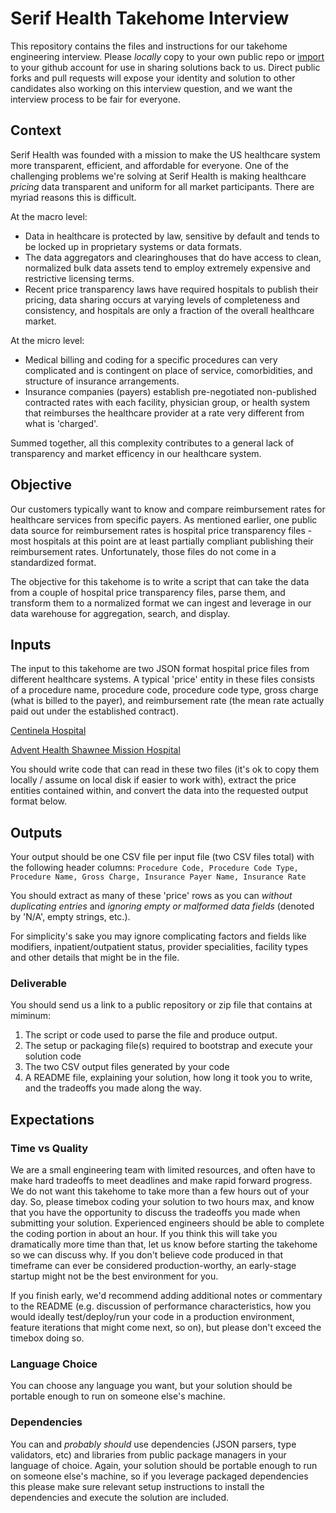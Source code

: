 # Serif Health Takehome Interview

This repository contains the files and instructions for our takehome engineering interview. Please *locally* copy to your own public repo or [import](https://github.com/new/import) to your github account for use in sharing solutions back to us. Direct public forks and pull requests will expose your identity and solution to other candidates also working on this interview question, and we want the interview process to be fair for everyone. 

## Context
Serif Health was founded with a mission to make the US healthcare system more transparent, efficient, and affordable for everyone. One of the challenging problems we're solving at Serif Health is making healthcare *pricing* data transparent and uniform for all market participants. There are myriad reasons this is difficult.

At the macro level:
- Data in healthcare is protected by law, sensitive by default and tends to be locked up in proprietary systems or data formats.
- The data aggregators and clearinghouses that do have access to clean, normalized bulk data assets tend to employ extremely expensive and restrictive licensing terms. 
- Recent price transparency laws have required hospitals to publish their pricing, data sharing occurs at varying levels of completeness and consistency, and hospitals are only a fraction of the overall healthcare market.  

At the micro level:
- Medical billing and coding for a specific procedures can very complicated and is contingent on place of service, comorbidities, and structure of insurance arrangements. 
- Insurance companies (payers) establish pre-negotiated non-published contracted rates with each facility, physician group, or health system that reimburses the healthcare provider at a rate very different from what is 'charged'. 

Summed together, all this complexity contributes to a general lack of transparency and market efficency in our healthcare system.


## Objective
Our customers typically want to know and compare reimbursement rates for healthcare services from specific payers. As mentioned earlier, one public data source for reimbursement rates is hospital price transparency files - most hospitals at this point are at least partially compliant publishing their reimbursement rates. Unfortunately, those files do not come in a standardized format. 

The objective for this takehome is to write a script that can take the data from a couple of hospital price transparency files, parse them, and transform them to a normalized format we can ingest and leverage in our data warehouse for aggregation, search, and display. 


## Inputs
The input to this takehome are two JSON format hospital price files from different healthcare systems. A typical 'price' entity in these files consists of a procedure name, procedure code, procedure code type, gross charge (what is billed to the payer), and reimbursement rate (the mean rate actually paid out under the established contract). 

[Centinela Hospital](https://www.centinelamed.com/261150758_CentinelaHospitalMedicalCenter_standardcharges.json)

[Advent Health Shawnee Mission Hospital](https://www.adventhealth.com/sites/default/files/CDM/2022/480637331_AdventHealthShawneeMission_standardcharges.json)

You should write code that can read in these two files (it's ok to copy them locally / assume on local disk if easier to work with), extract the price entities contained within, and convert the data into the requested output format below. 

## Outputs
Your output should be one CSV file per input file (two CSV files total) with the following header columns:
`Procedure Code, Procedure Code Type, Procedure Name, Gross Charge, Insurance Payer Name, Insurance Rate`

You should extract as many of these 'price' rows as you can *without duplicating entries* and *ignoring empty or malformed data fields* (denoted by 'N/A', empty strings, etc.). 

For simplicity's sake you may ignore complicating factors and fields like modifiers, inpatient/outpatient status, provider specialities, facility types and other details that might be in the file.


### Deliverable
You should send us a link to a public repository or zip file that contains at miminum:
1. The script or code used to parse the file and produce output. 
2. The setup or packaging file(s) required to bootstrap and execute your solution code
3. The two CSV output files generated by your code
4. A README file, explaining your solution, how long it took you to write, and the tradeoffs you made along the way. 

## Expectations
### Time vs Quality
We are a small engineering team with limited resources, and often have to make hard tradeoffs to meet deadlines and make rapid forward progress. We do not want this takehome to take more than a few hours out of your day. So, please timebox coding your solution to two hours max, and know that you have the opportunity to discuss the tradeoffs you made when submitting your solution. Experienced engineers should be able to complete the coding portion in about an hour. If you think this will take you dramatically more time than that, let us know before starting the takehome so we can discuss why. If you don't believe code produced in that timeframe can ever be considered production-worthy, an early-stage startup might not be the best environment for you. 

If you finish early, we'd recommend adding additional notes or commentary to the README (e.g. discussion of performance characteristics, how you would ideally test/deploy/run your code in a production environment, feature iterations that might come next, so on), but please don't exceed the timebox doing so. 

### Language Choice
You can choose any language you want, but your solution should be portable enough to run on someone else's machine. 

### Dependencies
You can and *probably should* use dependencies (JSON parsers, type validators, etc) and libraries from public package managers in your language of choice. Again, your solution should be portable enough to run on someone else's machine, so if you leverage packaged dependencies this please make sure relevant setup instructions to install the dependencies and execute the solution are included.
